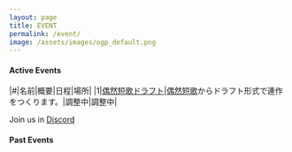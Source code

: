 ```yaml
---
layout: page
title: EVENT
permalink: /event/
image: /assets/images/ogp_default.png
---
```


#### Active Events

|#|名前|概要|日程|場所|
|1|[偶然短歌ドラフト]({{site.baseurl}}/event/flatline-1)|[偶然短歌](https://x.com/g57577)からドラフト形式で連作をつくります。|調整中|調整中|

Join us in <i class="fa-brands fa-discord"></i> [Discord](https://discord.gg/WyV2XHN6z2)

#### Past Events
